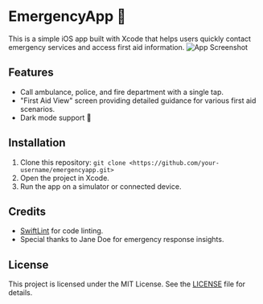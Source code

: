 # EmergencyApp 🚨
This is a simple iOS app built with Xcode that helps users quickly contact emergency services and access first aid information.
![App Screenshot](screenshot.png)

## Features
- Call ambulance, police, and fire department with a single tap.
- "First Aid View" screen providing detailed guidance for various first aid scenarios.
- Dark mode support 🌙

## Installation
1. Clone this repository: `git clone <https://github.com/your-username/emergencyapp.git>`
2. Open the project in Xcode.
3. Run the app on a simulator or connected device.

## Credits
- [SwiftLint](https://github.com/realm/SwiftLint) for code linting.
- Special thanks to Jane Doe for emergency response insights.

## License
This project is licensed under the MIT License. See the [LICENSE](LICENSE) file for details.
